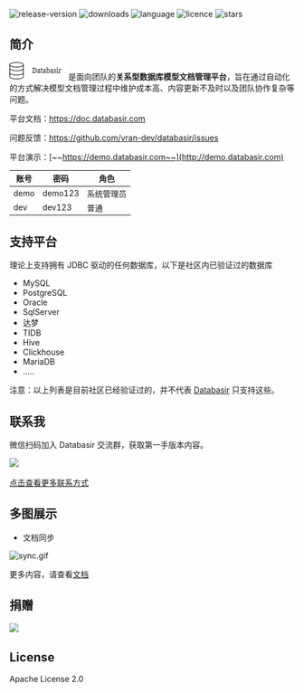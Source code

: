 ![release-version](https://img.shields.io/github/v/release/vran-dev/databasir?include_prereleases&style=for-the-badge) ![downloads](https://img.shields.io/github/downloads/vran-dev/databasir/total?style=for-the-badge) ![language](https://img.shields.io/github/languages/top/vran-dev/databasir?style=for-the-badge) ![licence](https://img.shields.io/github/license/vran-dev/databasir?style=for-the-badge) ![stars](https://img.shields.io/github/stars/vran-dev/databasir?style=for-the-badge)

## 简介

![](docs/databasir.png) 是面向团队的**关系型数据库模型文档管理平台**，旨在通过自动化的方式解决模型文档管理过程中维护成本高、内容更新不及时以及团队协作复杂等问题。

平台文档：https://doc.databasir.com

问题反馈：https://github.com/vran-dev/databasir/issues

平台演示：[~~https://demo.databasir.com~~](http://demo.databasir.com)

| 账号 | 密码    | 角色       |
| ---- | ------- | ---------- |
| demo | demo123 | 系统管理员 |
| dev  | dev123  | 普通       |

## 支持平台

理论上支持拥有 JDBC 驱动的任何数据库，以下是社区内已验证过的数据库

- MySQL
- PostgreSQL
- Oracle
- SqlServer
- 达梦
- TIDB
- Hive
- Clickhouse
- MariaDB
- .....

注意：以上列表是目前社区已经验证过的，并不代表 [Databasir](https://github.com/vran-dev/databasir) 只支持这些。

## 联系我

微信扫码加入 Databasir 交流群，获取第一手版本内容。

<img src="https://s2.loli.net/2022/06/09/vTmf9saldS6ehGw.jpg" width="250px" />

[点击查看更多联系方式](https://doc.databasir.com/#/?id=联系)

## 多图展示

- 文档同步

![sync.gif](https://s2.loli.net/2022/04/22/aoiSR1V3MuN67m8.gif)

更多内容，请查看[文档](https://doc.databasir.com)

## 捐赠

<img src="https://s2.loli.net/2022/05/23/phDIKagHwjZl3kA.jpg" width="280">

## License

Apache License 2.0